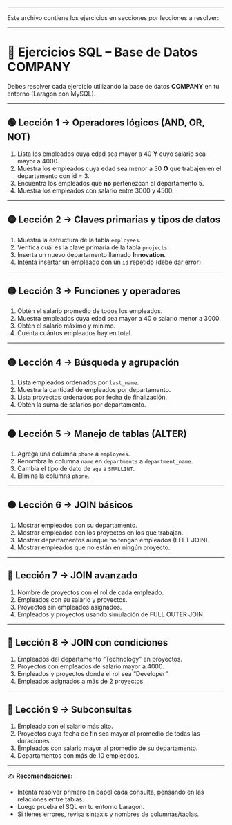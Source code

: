 
---

Este archivo contiene los ejercicios en secciones por lecciones a resolver:

---

# 📘 Ejercicios SQL – Base de Datos COMPANY
  
Debes resolver cada ejercicio utilizando la base de datos **COMPANY** en tu entorno (Laragon con MySQL).

---

## 🟢 Lección 1 → Operadores lógicos (AND, OR, NOT)

1. Lista los empleados cuya edad sea mayor a 40 **Y** cuyo salario sea mayor a 4000.  
2. Muestra los empleados cuya edad sea menor a 30 **O** que trabajen en el departamento con id = 3.  
3. Encuentra los empleados que **no** pertenezcan al departamento 5.  
4. Muestra los empleados con salario entre 3000 y 4500.  

---

## 🟡 Lección 2 → Claves primarias y tipos de datos

1. Muestra la estructura de la tabla `employees`.  
2. Verifica cuál es la clave primaria de la tabla `projects`.  
3. Inserta un nuevo departamento llamado **Innovation**.  
4. Intenta insertar un empleado con un `id` repetido (debe dar error).  

---

## 🟡 Lección 3 → Funciones y operadores

1. Obtén el salario promedio de todos los empleados.  
2. Muestra empleados cuya edad sea mayor a 40 o salario menor a 3000.  
3. Obtén el salario máximo y mínimo.  
4. Cuenta cuántos empleados hay en total.  

---

## 🟡 Lección 4 → Búsqueda y agrupación

1. Lista empleados ordenados por `last_name`.  
2. Muestra la cantidad de empleados por departamento.  
3. Lista proyectos ordenados por fecha de finalización.  
4. Obtén la suma de salarios por departamento.  

---

## 🟠 Lección 5 → Manejo de tablas (ALTER)

1. Agrega una columna `phone` a `employees`.  
2. Renombra la columna `name` en `departments` a `department_name`.  
3. Cambia el tipo de dato de `age` a `SMALLINT`.  
4. Elimina la columna `phone`.  

---

## 🟠 Lección 6 → JOIN básicos

1. Mostrar empleados con su departamento.  
2. Mostrar empleados con los proyectos en los que trabajan.  
3. Mostrar departamentos aunque no tengan empleados (LEFT JOIN).  
4. Mostrar empleados que no están en ningún proyecto.  

---

## 🔴 Lección 7 → JOIN avanzado

1. Nombre de proyectos con el rol de cada empleado.  
2. Empleados con su salario y proyectos.  
3. Proyectos sin empleados asignados.  
4. Empleados y proyectos usando simulación de FULL OUTER JOIN.  

---

## 🔴 Lección 8 → JOIN con condiciones

1. Empleados del departamento “Technology” en proyectos.  
2. Proyectos con empleados de salario mayor a 4000.  
3. Empleados y proyectos donde el rol sea “Developer”.  
4. Empleados asignados a más de 2 proyectos.  

---

## 🔴 Lección 9 → Subconsultas

1. Empleado con el salario más alto.  
2. Proyectos cuya fecha de fin sea mayor al promedio de todas las duraciones.  
3. Empleados con salario mayor al promedio de su departamento.  
4. Departamentos con más de 10 empleados.  

---

✍️ **Recomendaciones:**  
- Intenta resolver primero en papel cada consulta, pensando en las relaciones entre tablas.  
- Luego prueba el SQL en tu entorno Laragon.  
- Si tienes errores, revisa sintaxis y nombres de columnas/tablas.
